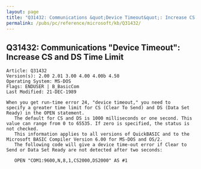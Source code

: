 ```yaml
---
layout: page
title: "Q31432: Communications &quot;Device Timeout&quot;: Increase CS and DS Time Limit"
permalink: /pubs/pc/reference/microsoft/kb/Q31432/
---
```


## Q31432: Communications &quot;Device Timeout&quot;: Increase CS and DS Time Limit

	Article: Q31432
	Version(s): 2.00 2.01 3.00 4.00 4.00b 4.50
	Operating System: MS-DOS
	Flags: ENDUSER | B_BasicCom
	Last Modified: 21-DEC-1989
	
	When you get run-time error 24, "device timeout," you need to
	specify a greater time limit for CS (Clear To Send) and DS (Data Set
	Ready) in the OPEN statement.
	   The default for CS and DS is 1000 milliseconds or one second. This
	value can range from 0 to 65535. If zero is specified, the status is
	not checked.
	   This information applies to all versions of QuickBASIC and to the
	Microsoft BASIC Compiler Version 6.00 for MS-DOS and OS/2.
	   The following code will give a device time-out error if Clear to
	Send or Data Set Ready are not detected after two seconds:
	
	   OPEN "COM1:9600,N,8,1,CS2000,DS2000" AS #1

